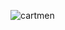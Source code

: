 
![cartmen](https://user-images.githubusercontent.com/53433157/180262100-c7d08ec5-9638-47ea-a826-a7ad5e60a911.png)
